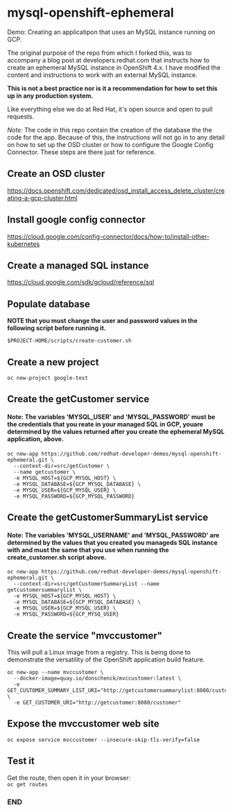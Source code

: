 # mysql-openshift-ephemeral
Demo: Creating an applicatipon that uses an MySQL instance running on GCP.

The original purpose of the repo from which I forked this, was to accompany a blog post at developers.redhat.com that instructs how to create an ephemeral MySQL instance in OpenShift 4.x. I have modified the content and instructions to work with an external MySQL instance.

**This is not a best practice nor is it a recommendation for how to set this up in any production system.**

Like everything else we do at Red Hat, it's open source and open to pull requests.

*Note:* The code in this repo contain the creation of the database the the code for the app. Because of this, the instructions will not go in to any detail on how to set up the OSD cluster or how to configure the Google Config Connector. These steps are there just for reference.

## Create an OSD cluster
https://docs.openshift.com/dedicated/osd_install_access_delete_cluster/creating-a-gcp-cluster.html
 
## Install google config connector
https://cloud.google.com/config-connector/docs/how-to/install-other-kubernetes

## Create a managed SQL instance
https://cloud.google.com/sdk/gcloud/reference/sql

## Populate database  

**NOTE that you must change the user and password values in the following script before running it.**

`$PROJECT-HOME/scripts/create-customer.sh`  

## Create a new project
`oc new-project google-test`

## Create the getCustomer service
#### Note: The variables 'MYSQL_USER' and 'MYSQL_PASSWORD' must be the credentials that you reate in your managed SQL in GCP, youare determined by the values returned after you create the ephemeral MySQL application, above.  

```
oc new-app https://github.com/redhat-developer-demos/mysql-openshift-ephemeral.git \
  --context-dir=src/getCustomer \
  --name getcustomer \
  -e MYSQL_HOST=${GCP_MYSQL_HOST} \
  -e MYSQL_DATABASE=${GCP_MYSQL_DATABASE} \
  -e MYSQL_USER=${GCP_MYSQL_USER} \
  -e MYSQL_PASSWORD=${GCP_MYSQL_PASSWORD}
```

## Create the getCustomerSummaryList service
#### Note: The variables 'MYSQL_USERNAME' and 'MYSQL_PASSWORD' are determined by the values that you created you manageds SQL instance with and must the same that you use when running the create_customer.sh script above.  

```
oc new-app https://github.com/redhat-developer-demos/mysql-openshift-ephemeral.git \
  --context-dir=src/getCustomerSummaryList --name getcustomersummarylist \
  -e MYSQL_HOST=${GCP_MYSQL_HOST} \ 
  -e MYSQL_DATABASE=${GCP_MYSQL_DATABASE} \ 
  -e MYSQL_USER=${GCP_MYSQL_USER} \
  -e MYSQL_PASSWORD=${GCP_MYSQ_USER}
```

## Create the service "mvccustomer"
This will pull a Linux image from a registry. This is being done to demonstrate the versatility of the OpenShift application build feature.

```
oc new-app --name mvccustomer \ 
  --docker-image=quay.io/donschenck/mvccustomer:latest \
  -e GET_CUSTOMER_SUMMARY_LIST_URI="http://getcustomersummarylist:8080/customers" \
  -e GET_CUSTOMER_URI="http://getcustomer:8080/customer"
```

## Expose the mvccustomer web site
`oc expose service mvccustomer --insecure-skip-tls-verify=false`

## Test it
Get the route, then open it in your browser:  
`oc get routes`


### END ###
